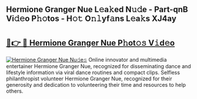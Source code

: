 ## Hermione Granger Nue L𝚎a𝚔ed N𝚞𝚍e - Part-qnB Vi𝚍𝚎o P𝚑𝚘tos - H𝚘𝚝 O𝚗𝚕yf𝚊ns L𝚎a𝚔s XJ4ay

# <h2><a href="http://kf4snt.oniu.top/?m=Hermione+Granger+Nue">🔗👉 🔴 Hermione Granger Nue P𝚑ot𝚘𝚜 V𝚒d𝚎o</a></h2>

[![Hermione Granger Nue Nu𝚍e𝚜](https://i.imgur.com/0qMVB7G.gif)](http://kf4snt.oniu.top/?m=Hermione+Granger+Nue)
Online innovator and multimedia entertainer Hermione Granger Nue, recognized for disseminating dance and lifestyle information via viral dance routines and compact clips. Selfless philanthropist volunteer Hermione Granger Nue, recognized for their generosity and dedication to volunteering their time and resources to help others.  
